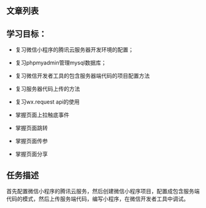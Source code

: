 
## 文章列表

## 学习目标：

- 复习微信小程序的腾讯云服务器开发环境的配置；
- 复习phpmyadmin管理mysql数据库；
- 复习微信开发者工具的包含服务器端代码的项目配置方法
- 复习服务器代码上传的方法
- 复习wx.request api的使用

- 掌握页面上拉触底事件
- 掌握页面跳转
- 掌握页面传参
- 掌握页面分享

## 任务描述

首先配置微信小程序的腾讯云服务，然后创建微信小程序项目，配置成包含服务端代码的模式，然后上传服务端代码，编写小程序，在微信开发者工具中调试。

